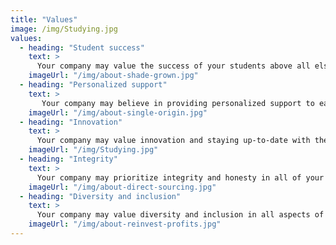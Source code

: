 ```yaml
---
title: "Values"
image: /img/Studying.jpg
values:
  - heading: "Student success"
    text: >
      Your company may value the success of your students above all else. This means that you are dedicated to providing the support, resources, and guidance that students need to achieve their academic goals.
    imageUrl: "/img/about-shade-grown.jpg"
  - heading: "Personalized support"
    text: >
       Your company may believe in providing personalized support to each student. This means that you recognize that every student has unique needs and goals, and you tailor your approach to meet those needs.
    imageUrl: "/img/about-single-origin.jpg"
  - heading: "Innovation"
    text: >
      Your company may value innovation and staying up-to-date with the latest teaching methods and technologies. This means that you are committed to providing the most effective and efficient study solutions to your students.
    imageUrl: "/img/Studying.jpg"
  - heading: "Integrity"
    text: >
      Your company may prioritize integrity and honesty in all of your interactions with students. This means that you provide transparent information and are committed to delivering what you promise.
    imageUrl: "/img/about-direct-sourcing.jpg"
  - heading: "Diversity and inclusion"
    text: >
      Your company may value diversity and inclusion in all aspects of your business. This means that you provide a welcoming and supportive environment for students from all backgrounds and cultures, and you actively work to promote diversity in your team and services.
    imageUrl: "/img/about-reinvest-profits.jpg"
---
```

